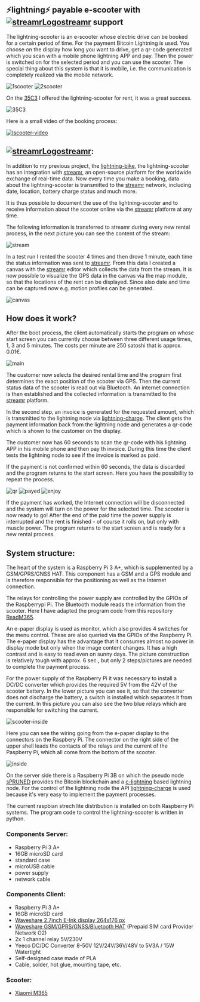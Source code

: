 ## ⚡lightning⚡ payable e-scooter with  [![streamrLogo](img/streamrLogo.png)](https://www.streamr.com/)[streamr](https://www.streamr.com/) support

The lightning-scooter is an e-scooter whose electric drive can be booked for a certain period of time. For the payment Bitcoin
Lightning is used. You choose on the display how long you want to drive, get a qr-code generated which you scan with a mobile 
phone lightning APP and pay. Then the power is switched on for the selected period and you can use the scooter. The special 
thing about this system is that it is mobile, i.e. the communication is completely realized via the mobile network.


![1scooter](img/1scooter.png)
![2scooter](img/2scooter.png)


On the [35C3](https://events.ccc.de/category/congress/35c3/) I offered the lightning-scooter for rent, it was a great success.

![35C3](img/35C3.png)

Here is a small video of the booking process:

[![lscooter-video](https://img.youtube.com/vi/Japhx4_71Qo/0.jpg)](https://www.youtube.com/watch?v=Japhx4_71Qo)


##  [![streamrLogo](img/streamrLogo.png)](https://www.streamr.com/)[streamr](https://www.streamr.com/):

In addition to my previous project, the [lightning-bike](https://github.com/leblitzdick/lightning-bike), the lightning-scooter
has an integration with [streamr](https://www.streamr.com/), an open-source platform for the worldwide exchange of real-time 
data. Now every time you make a booking, data about the lightning-scooter is transmitted to the 
[streamr](https://www.streamr.com/) network, including date, location, battery charge status and much more.

It is thus possible to document the use of the lightning-scooter and to receive information about the scooter online via the 
[streamr](https://www.streamr.com/) platform at any time.

The following information is transferred to streamr during every new rental process, in the next picture you can see the content
of the stream:

![stream](img/stream.png)


In a test run I rented the scooter 4 times and then drove 1 minute, each time the status information was sent to [streamr](https://www.streamr.com/). From this data I created a canvas with the [streamr](https://www.streamr.com/) editor which collects
the data from the stream. It is now possible to visualize the GPS data in the canvas via the map module, so that the locations 
of the rent can be displayed. Since also date and time can be captured now e.g. motion profiles can be generated.

![canvas](img/canvas.png)


## How does it work?

After the boot process, the client automatically starts the program on whose start screen you can currently choose between three
different usage times, 1, 3 and 5 minutes. The costs per minute are 250 satoshi that is approx. 0.01€.

![main](img/main.png)

The customer now selects the desired rental time and the program first determines the exact position of the scooter via GPS.
Then the current status data of the scooter is read out via Bluetooth. An internet connection is then established and the
collected information is transmitted to the [streamr](https://www.streamr.com/) platform.

In the second step, an invoice is generated for the requested amount, which is transmitted to the lightning node via [lightning-charge](https://github.com/ElementsProject/lightning-charge). The client gets the payment information back from the lightning
node and generates a qr-code which is shown to the customer on the display.

The customer now has 60 seconds to scan the qr-code with his lightning APP in his mobile phone and then pay th invoice. During
this time the client tests the lightning node to see if the invoice is marked as paid.

If the payment is not confirmed within 60 seconds, the data is discarded and the program returns to the start screen. Here you
have the possibility to repeat the process.

![qr](img/qr.png)
![payed](img/payed.png)
![enjoy](img/enjoy.png)

If the payment has worked, the Internet connection will be disconnected and the system will turn on the power for the selected
time. The scooter is now ready to go! After the end of the paid time the power supply is interrupted and the rent is finished -
of course it rolls on, but only with muscle power. The program returns to the start screen and is ready for a new rental 
process.

## System structure:

The heart of the system is a Raspberry Pi 3 A+, which is supplemented by a GSM/GPRS/GNSS HAT. This component has a GSM and a GPS
module and is therefore responsible for the positioning as well as the Internet connection.

The relays for controlling the power supply are controlled by the GPIOs of the Raspberrypi Pi. The Bluetooth module reads the
information from the scooter. Here I have adapted the program code from this repository [ReadM365](https://github.com/Emeryth/ReadM365).

An e-paper display is used as monitor, which also provides 4 switches for the menu control. These are also queried via
the GPIOs of the Raspberry Pi. The e-paper display has the advantage that it consumes almost no power in display mode but only
when the image content changes. It has a high contrast and is easy to read even on sunny days. The picture construction is 
relatively tough with approx. 6 sec., but only 2 steps/pictures are needed to complete the payment process.

For the power supply of the Raspberry Pi it was necessary to install a DC/DC converter which provides the required 5V from the 
42V of the scooter battery. In the lower picture you can see it, so that the converter does not discharge the battery, a switch
is installed which separates it from the current. In this picture you can also see the two blue relays which are responsible for
switching the current.

![scooter-inside](img/scooter-inside.png)


Here you can see the wiring going from the e-paper display to the connectors on the Raspbery Pi. The connector on the right side
of the upper shell leads the contacts of the relays and the current of the Paspberry Pi, which all come from the bottom of the 
scooter.


![inside](img/inside.png)


On the server side there is a Raspberry Pi 3B on which the pseudo node [sPRUNED](https://github.com/gdassori/spruned) provides the Bitcoin blockchain and a [c-lightning](https://github.com/ElementsProject/lightning) based lightning node. For the control of the lightning node the API [lightning-charge](https://github.com/ElementsProject/lightning-charge) is used because it's very easy to implement the payment processes.

The current raspbian strech lite distribution is installed on both Raspberry Pi systems. The program code to control the lightning-scooter is written in python.

### Components Server:

- Raspberry Pi 3 A+
- 16GB microSD card
- standard case
- microUSB cable
- power supply
- network cable


### Components Client:

- Raspberry Pi 3 A+
- 16GB microSD card
- [Waveshare 2.7inch E-Ink display 264x176 px](https://www.waveshare.com/2.7inch-e-paper-hat.htm)    
- [Waveshare GSM/GPRS/GNSS/Bluetooth HAT](https://www.waveshare.com/wiki/GSM/GPRS/GNSS_HAT) (Prepaid SIM card Provider Network O2)
- 2x 1 channel relay 5V/230V
- Yeeco DC/DC Converter 8-50V 12V/24V/36V/48V to 5V3A / 15W Watertight
- Self-designed case made of PLA
- Cable, solder, hot glue, mounting tape, etc.

### Scooter:

- [Xiaomi M365](https://www.mi.com/global/mi-electric-scooter/)
